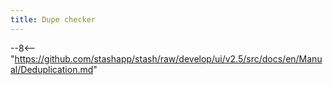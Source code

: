 ```yaml
---
title: Dupe checker
---
```


--8<-- "https://github.com/stashapp/stash/raw/develop/ui/v2.5/src/docs/en/Manual/Deduplication.md"